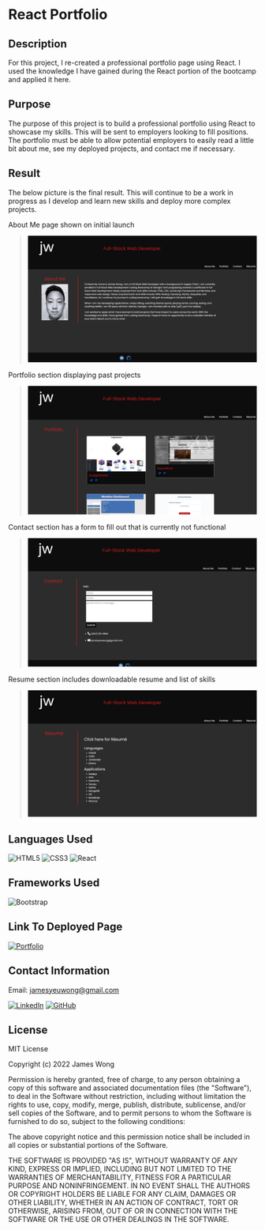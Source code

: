# React Portfolio

## Description

For this project, I re-created a professional portfolio page using React. I used the knowledge I have gained during the React portion of the bootcamp and applied it here.

## Purpose

The purpose of this project is to build a professional portfolio using React to showcase my skills. This will be sent to employers looking to fill positions. The portfolio must be able to allow potential employers to easily read a little bit about me, see my deployed projects, and contact me if necessary.

## Result

The below picture is the final result. This will continue to be a work in progress as I develop and learn new skills and deploy more complex projects.

About Me page shown on initial launch
>
>![About Me screenshot](./portfolio/images/About-Me.png)

Portfolio section displaying past projects
>
>![Portfolio screenshot](./portfolio/images/portfolio.png)

Contact section has a form to fill out that is currently not functional
>
>![Contact screenshot](./portfolio/images/contact.png)

Resume section includes downloadable resume and list of skills
>
>![Resume screenshot](./portfolio/images/resume.png)

## Languages Used

![HTML5](https://img.shields.io/badge/html5-%23E34F26.svg?style=for-the-badge&logo=html5&logoColor=white)
![CSS3](https://img.shields.io/badge/css3-%231572B6.svg?style=for-the-badge&logo=css3&logoColor=white)
![React](https://img.shields.io/badge/react-%2320232a.svg?style=for-the-badge&logo=react&logoColor=%2361DAFB)

## Frameworks Used

![Bootstrap](https://img.shields.io/badge/bootstrap-%23563D7C.svg?style=for-the-badge&logo=bootstrap&logoColor=white)

## Link To Deployed Page

[![Portfolio](https://img.shields.io/badge/Portfolio-%23000000.svg?style=for-the-badge&logo=firefox&logoColor=#FF7139)](https://james-y-wong.github.io/react-portfolio/)
## Contact Information
 
Email: jamesyeuwong@gmail.com

[![LinkedIn](https://img.shields.io/badge/linkedin-%230077B5.svg?style=for-the-badge&logo=linkedin&logoColor=white)](https://www.linkedin.com/in/james-yeu-wong/)
[![GitHub](https://img.shields.io/badge/github-%23121011.svg?style=for-the-badge&logo=github&logoColor=white)](https://github.com/James-Y-Wong)

## License

MIT License
 
Copyright (c) 2022 James Wong
 
Permission is hereby granted, free of charge, to any person obtaining a copy
of this software and associated documentation files (the "Software"), to deal
in the Software without restriction, including without limitation the rights
to use, copy, modify, merge, publish, distribute, sublicense, and/or sell
copies of the Software, and to permit persons to whom the Software is
furnished to do so, subject to the following conditions:
 
The above copyright notice and this permission notice shall be included in all
copies or substantial portions of the Software.
 
THE SOFTWARE IS PROVIDED "AS IS", WITHOUT WARRANTY OF ANY KIND, EXPRESS OR
IMPLIED, INCLUDING BUT NOT LIMITED TO THE WARRANTIES OF MERCHANTABILITY,
FITNESS FOR A PARTICULAR PURPOSE AND NONINFRINGEMENT. IN NO EVENT SHALL THE
AUTHORS OR COPYRIGHT HOLDERS BE LIABLE FOR ANY CLAIM, DAMAGES OR OTHER
LIABILITY, WHETHER IN AN ACTION OF CONTRACT, TORT OR OTHERWISE, ARISING FROM,
OUT OF OR IN CONNECTION WITH THE SOFTWARE OR THE USE OR OTHER DEALINGS IN THE
SOFTWARE.